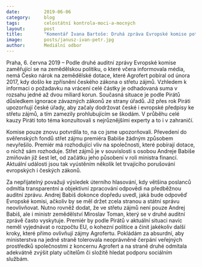 ```yaml
---
date:         2019-06-06
category:     blog
tags:         celostátní kontrola-moci-a-mocných
layout:       post
title:        "Komentář Ivana Bartoše: Druhá zpráva Evropské komise potvrzuje obavy občanů: budeme vracet miliardy za Babišův Agrofert"
image:        posts/janusz-ivan-petr.jpg
author:       Mediální odbor
---
```



Praha, 6. června 2019 – Podle druhé auditní zprávy Evropské komise zaměřující se na zemědělskou politiku, o které včera informovala média, nemá Česko nárok na zemědělské dotace, které Agrofert pobíral od února 2017, kdy došlo ke zpřísnění českého zákona o střetu zájmů. Vzhledem k informaci o požadavku na vrácení celé částky je odhadovaná suma v rozsahu jedné až dvou miliard korun. Současná situace je podle Pirátů důsledkem ignorace závazných zákonů ze strany úřadů. Již přes rok Piráti upozorňují české úřady, aby začaly dodržovat české i evropské předpisy ke střetu zájmů, a tím zamezily prohlubujícím se škodám. V průběhu celé kauzy Piráti toto téma konzultovali s nejrůznějšími experty a to i v zahraničí.

Komise pouze znovu potvrdila to, na co jsme upozorňovali. Převedení do svěřenských fondů střet zájmu premiéra Babiše žádným způsobem nevyřešilo. Premiér má rozhodující vliv na společnosti, které pobírají dotace, o nichž sám rozhoduje. Střet zájmů je v souvislosti s osobou Andreje Babiše zmiňován již šest let, od začátku jeho působení v roli ministra financí. Aktuální události jsou tak vyústěním několik let trvajícího porušování evropských i českých zákonů.

Za nepřijatelný považuji výsledek úterního hlasování, kdy většina poslanců odmítla transparentní a objektivní zpracování odpovědi na předběžnou auditní zprávu. Andrej Babiš dokonce dopředu uvedl, jaká bude odpověď Evropské komisi, ačkoliv by se měl držet zcela stranou a státní správu neovlivňovat. Nutno rovněž dodat, že ve střetu zájmů není pouze Andrej Babiš, ale i ministr zemědělství Miroslav Toman, který se v druhé auditní zprávě často vyskytuje. Premiér by podle Pirátů v aktuální situaci navíc neměl vyjednávat o rozpočtu EU, o kohezní politice a činit jakékoliv další kroky, které přímo ovlivňují zájmy Agrofertu. Pokládám za absurdní, aby ministerstva na jedné straně tolerovala neoprávněné čerpání veřejných prostředků společnostmi z koncernu Agrofert a na straně druhé odmítala adekvátně zvýšit platy učitelům či složitě hledat podporu sociálním službám. 
